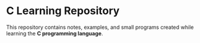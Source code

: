 # C Learning Repository

This repository contains notes, examples, and small programs created while learning the **C programming language**.
